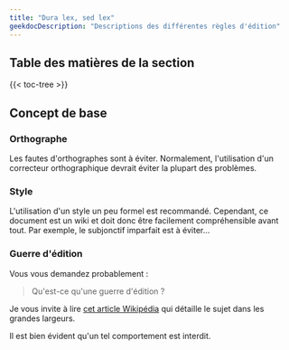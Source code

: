 ```yaml
---
title: "Dura lex, sed lex"
geekdocDescription: "Descriptions des différentes règles d'édition"
---
```


## Table des matières de la section

{{< toc-tree >}}

## Concept de base

### Orthographe

Les fautes d'orthographes sont à éviter. Normalement, l'utilisation d'un correcteur orthographique devrait éviter la plupart des problèmes.

### Style

L'utilisation d'un style un peu formel est recommandé.
Cependant, ce document est un wiki et doit donc être facilement compréhensible avant tout.
Par exemple, le subjonctif imparfait est à éviter…

### Guerre d'édition

Vous vous demandez probablement :

> Qu'est-ce qu'une guerre d'édition ?

Je vous invite à lire [cet article Wikipédia](https://fr.wikipedia.org/wiki/Wikip%C3%A9dia:Guerre_d%27%C3%A9dition) qui détaille le sujet dans les grandes largeurs.

Il est bien évident qu'un tel comportement est interdit.
